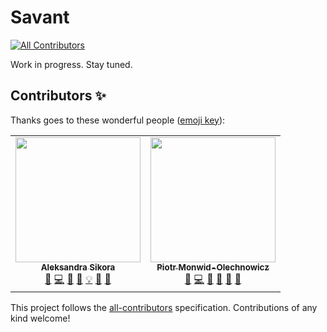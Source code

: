 # Savant

<!-- ALL-CONTRIBUTORS-BADGE:START - Do not remove or modify this section -->
[![All Contributors](https://img.shields.io/badge/all_contributors-2-orange.svg?style=flat-square)](#contributors-)
<!-- ALL-CONTRIBUTORS-BADGE:END -->

Work in progress. Stay tuned.

## Contributors ✨

Thanks goes to these wonderful people ([emoji key](https://allcontributors.org/docs/en/emoji-key)):

<!-- ALL-CONTRIBUTORS-LIST:START - Do not remove or modify this section -->
<!-- prettier-ignore-start -->
<!-- markdownlint-disable -->
<table>
  <tr>
    <td align="center"><a href="https://github.com/beerose"><img src="https://avatars3.githubusercontent.com/u/9019397?v=4?s=200" width="200px;" alt=""/><br /><sub><b>Aleksandra Sikora</b></sub></a><br /><a href="#question-beerose" title="Answering Questions">💬</a> <a href="https://github.com/beerose/savant/commits?author=beerose" title="Code">💻</a> <a href="#design-beerose" title="Design">🎨</a> <a href="https://github.com/beerose/savant/commits?author=beerose" title="Documentation">📖</a> <a href="#example-beerose" title="Examples">💡</a> <a href="#ideas-beerose" title="Ideas, Planning, & Feedback">🤔</a> <a href="https://github.com/beerose/savant/pulls?q=is%3Apr+reviewed-by%3Abeerose" title="Reviewed Pull Requests">👀</a></td>
    <td align="center"><a href="https://haspar.us/"><img src="https://avatars0.githubusercontent.com/u/15332326?v=4?s=200" width="200px;" alt=""/><br /><sub><b>Piotr Monwid-Olechnowicz</b></sub></a><br /><a href="#question-hasparus" title="Answering Questions">💬</a> <a href="https://github.com/beerose/savant/commits?author=hasparus" title="Code">💻</a> <a href="#design-hasparus" title="Design">🎨</a> <a href="https://github.com/beerose/savant/commits?author=hasparus" title="Documentation">📖</a> <a href="#ideas-hasparus" title="Ideas, Planning, & Feedback">🤔</a> <a href="https://github.com/beerose/savant/pulls?q=is%3Apr+reviewed-by%3Ahasparus" title="Reviewed Pull Requests">👀</a></td>
  </tr>
</table>

<!-- markdownlint-restore -->
<!-- prettier-ignore-end -->

<!-- ALL-CONTRIBUTORS-LIST:END -->

This project follows the [all-contributors](https://github.com/all-contributors/all-contributors) specification. Contributions of any kind welcome!
